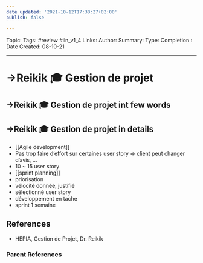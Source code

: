 ```yaml
---
date updated: '2021-10-12T17:38:27+02:00'
publish: false

---
```


Topic:
Tags: #review #iln_v1_4
Links:
Author:
Summary:
Type:
Completion :
Date Created: 08-10-21

---

# ->Reikik 🎓 Gestion de projet

## ->Reikik 🎓 Gestion de projet int few words

## ->Reikik 🎓 Gestion de projet in details

- [[Agile development]]
- Pas trop faire d’effort sur certaines user story => client peut changer d’avis, …
- 10 ~ 15 user story
- [[sprint planning]]
- priorisation
- vélocité donnée, justifié
- sélectionné user story
- développement en tache
- sprint 1 semaine

## References

- HEPIA, Gestion de Projet, Dr. Reikik

### Parent References

